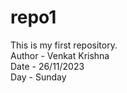 # repo1 <br>
This is my first repository. <br>
Author - Venkat Krishna <br>
Date - 26/11/2023 <br>
Day - Sunday
